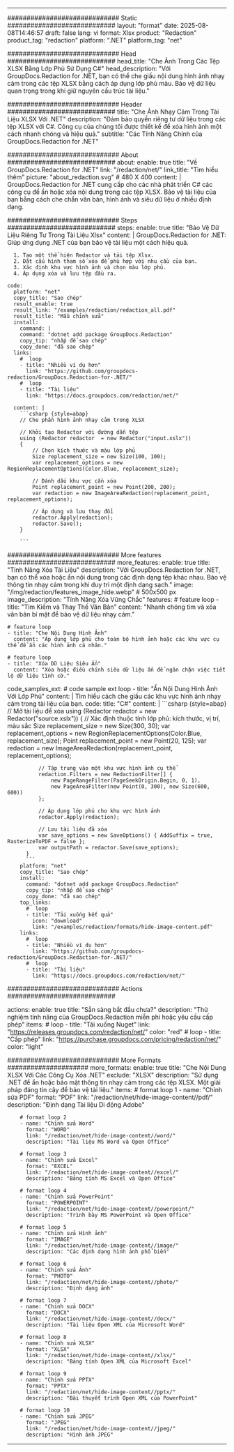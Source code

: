 
---
############################# Static ############################
layout: "format"
date:  2025-08-08T14:46:57
draft: false
lang: vi
format: Xlsx
product: "Redaction"
product_tag: "redaction"
platform: ".NET"
platform_tag: "net"

############################# Head ############################
head_title: "Che Ảnh Trong Các Tệp XLSX Bằng Lớp Phủ Sử Dụng C#"
head_description: "Với GroupDocs.Redaction for .NET, bạn có thể che giấu nội dung hình ảnh nhạy cảm trong các tệp XLSX bằng cách áp dụng lớp phủ màu. Bảo vệ dữ liệu quan trọng trong khi giữ nguyên cấu trúc tài liệu."

############################# Header ############################
title: "Che Ảnh Nhạy Cảm Trong Tài Liệu XLSX Với .NET" 
description: "Đảm bảo quyền riêng tư dữ liệu trong các tệp XLSX với C#. Công cụ của chúng tôi được thiết kế để xóa hình ảnh một cách nhanh chóng và hiệu quả."
subtitle: "Các Tính Năng Chính của GroupDocs.Redaction for .NET" 

############################# About ############################
about:
    enable: true
    title: "Về GroupDocs.Redaction for .NET"
    link: "/redaction/net/"
    link_title: "Tìm hiểu thêm"
    picture: "about_redaction.svg" # 480 X 400
    content: |
       GroupDocs.Redaction for .NET cung cấp cho các nhà phát triển C# các công cụ để ẩn hoặc xóa nội dung trong các tệp XLSX. Bảo vệ tài liệu của bạn bằng cách che chắn văn bản, hình ảnh và siêu dữ liệu ở nhiều định dạng.

############################# Steps ############################
steps:
    enable: true
    title: "Bảo Vệ Dữ Liệu Riêng Tư Trong Tài Liệu Xlsx"
    content: |
      GroupDocs.Redaction for .NET: Giúp ứng dụng .NET của bạn bảo vệ tài liệu một cách hiệu quả.
      
      1. Tạo một thể hiện Redactor và tải tệp Xlsx.
      2. Đặt cấu hình tham số xóa để phù hợp với nhu cầu của bạn.
      3. Xác định khu vực hình ảnh và chọn màu lớp phủ.
      4. Áp dụng xóa và lưu tệp đầu ra.
   
    code:
      platform: "net"
      copy_title: "Sao chép"
      result_enable: true
      result_link: "/examples/redaction/redaction_all.pdf"
      result_title: "Mẫu chỉnh sửa"
      install:
        command: |
        command: "dotnet add package GroupDocs.Redaction"
        copy_tip: "nhấp để sao chép"
        copy_done: "đã sao chép"
      links:
        #  loop
        - title: "Nhiều ví dụ hơn"
          link: "https://github.com/groupdocs-redaction/GroupDocs.Redaction-for-.NET/"
        #  loop
        - title: "Tài liệu"
          link: "https://docs.groupdocs.com/redaction/net/"
          
      content: |
        ```csharp {style=abap}
        // Che phần hình ảnh nhạy cảm trong XLSX

        // Khởi tạo Redactor với đường dẫn tệp
        using (Redactor redactor  = new Redactor("input.xslx"))
        {
            // Chọn kích thước và màu lớp phủ
            Size replacement_size = new Size(100, 100);
            var replacement_options = new RegionReplacementOptions(Color.Blue, replacement_size);

            // Đánh dấu khu vực cần xóa
            Point replacement_point = new Point(200, 200);
            var redaction = new ImageAreaRedaction(replacement_point, replacement_options);
            
            // Áp dụng và lưu thay đổi
            redactor.Apply(redaction);
            redactor.Save();
        }
        
        ```            


############################# More features ############################
more_features:
  enable: true
  title: "Tính Năng Xóa Tài Liệu"
  description: "Với GroupDocs.Redaction for .NET, bạn có thể xóa hoặc ẩn nội dung trong các định dạng tệp khác nhau. Bảo vệ thông tin nhạy cảm trong khi duy trì một định dạng sạch."
  image: "/img/redaction/features_image_hide.webp" # 500x500 px
  image_description: "Tính Năng Xóa Vững Chắc"
  features:
    # feature loop
    - title: "Tìm Kiếm và Thay Thế Văn Bản"
      content: "Nhanh chóng tìm và xóa văn bản bí mật để bảo vệ dữ liệu nhạy cảm."

    # feature loop
    - title: "Che Nội Dung Hình Ảnh"
      content: "Áp dụng lớp phủ cho toàn bộ hình ảnh hoặc các khu vực cụ thể để ẩn các hình ảnh cá nhân."

    # feature loop
    - title: "Xóa Dữ Liệu Siêu Ẩn"
      content: "Xóa hoặc điều chỉnh siêu dữ liệu ẩn để ngăn chặn việc tiết lộ dữ liệu tình cờ."
      
  code_samples_ext:
    # code sample ext loop
    - title: "Ẩn Nội Dung Hình Ảnh Với Lớp Phủ"
      content: |
        Tìm hiểu cách che giấu các khu vực hình ảnh nhạy cảm trong tài liệu của bạn.
      code:
        title: "C#"
        content: |
          ```csharp {style=abap}
          //  Mở tài liệu để xóa
          using (Redactor redactor  = new Redactor("source.xslx"))
          {
              // Xác định thuộc tính lớp phủ: kích thước, vị trí, màu sắc
              Size replacement_size = new Size(300, 30);
              var replacement_options = new RegionReplacementOptions(Color.Blue, replacement_size);
              Point replacement_point = new Point(20, 125);
              var redaction = new ImageAreaRedaction(replacement_point, replacement_options);
 
              // Tập trung vào một khu vực hình ảnh cụ thể
              redaction.Filters = new RedactionFilter[] {
                  new PageRangeFilter(PageSeekOrigin.Begin, 0, 1),
                  new PageAreaFilter(new Point(0, 300), new Size(600, 600))
              };

              // Áp dụng lớp phủ cho khu vực hình ảnh
              redactor.Apply(redaction);

              // Lưu tài liệu đã xóa
              var save_options = new SaveOptions() { AddSuffix = true, RasterizeToPDF = false };
              var outputPath = redactor.Save(save_options);
          }
          ```
        platform: "net"
        copy_title: "Sao chép"
        install:
          command: "dotnet add package GroupDocs.Redaction"
          copy_tip: "nhấp để sao chép"
          copy_done: "đã sao chép"
        top_links:
          #  loop
          - title: "Tải xuống kết quả"
            icon: "download"
            link: "/examples/redaction/formats/hide-image-content.pdf"
        links:
          #  loop
          - title: "Nhiều ví dụ hơn"
            link: "https://github.com/groupdocs-redaction/GroupDocs.Redaction-for-.NET/"
          #  loop
          - title: "Tài liệu"
            link: "https://docs.groupdocs.com/redaction/net/"


############################# Actions ############################

actions:
  enable: true
  title: "Sẵn sàng bắt đầu chưa?"
  description: "Thử nghiệm tính năng của GroupDocs.Redaction miễn phí hoặc yêu cầu cấp phép"
  items:
    #  loop
    - title: "Tải xuống Nuget"
      link: "https://releases.groupdocs.com/redaction/net/"
      color: "red"
        #  loop
    - title: "Cấp phép"
      link: "https://purchase.groupdocs.com/pricing/redaction/net/"
      color: "light"


############################# More Formats #####################
more_formats:
    enable: true
    title: "Che Nội Dung XLSX Với Các Công Cụ Xóa .NET"
    exclude: "XLSX"
    description: "Sử dụng .NET để ẩn hoặc bảo mật thông tin nhạy cảm trong các tệp XLSX. Một giải pháp đáng tin cậy để bảo vệ tài liệu."
    items: 
        # format loop 1
        - name: "Chỉnh sửa PDF"
          format: "PDF"
          link: "/redaction/net/hide-image-content//pdf/"
          description: "Định dạng Tài liệu Di động Adobe"

        # format loop 2
        - name: "Chỉnh sửa Word"
          format: "WORD"
          link: "/redaction/net/hide-image-content//word/"
          description: "Tài liệu MS Word và Open Office"
          
        # format loop 3
        - name: "Chỉnh sửa Excel"
          format: "EXCEL"
          link: "/redaction/net/hide-image-content//excel/"
          description: "Bảng tính MS Excel và Open Office"

        # format loop 4
        - name: "Chỉnh sửa PowerPoint"
          format: "POWERPOINT"
          link: "/redaction/net/hide-image-content//powerpoint/"
          description: "Trình bày MS PowerPoint và Open Office"

        # format loop 5
        - name: "Chỉnh sửa Hình ảnh"
          format: "IMAGE"
          link: "/redaction/net/hide-image-content//image/"
          description: "Các định dạng hình ảnh phổ biến"

        # format loop 6
        - name: "Chỉnh sửa Ảnh"
          format: "PHOTO"
          link: "/redaction/net/hide-image-content//photo/"
          description: "Định dạng ảnh"

        # format loop 7
        - name: "Chỉnh sửa DOCX"
          format: "DOCX"
          link: "/redaction/net/hide-image-content//docx/"
          description: "Tài liệu Open XML của Microsoft Word"
          
        # format loop 8
        - name: "Chỉnh sửa XLSX"
          format: "XLSX"
          link: "/redaction/net/hide-image-content//xlsx/"
          description: "Bảng tính Open XML của Microsoft Excel"
          
        # format loop 9
        - name: "Chỉnh sửa PPTX"
          format: "PPTX"
          link: "/redaction/net/hide-image-content//pptx/"
          description: "Bài thuyết trình Open XML của PowerPoint"

        # format loop 10
        - name: "Chỉnh sửa JPEG"
          format: "JPEG"
          link: "/redaction/net/hide-image-content//jpeg/"
          description: "Hình ảnh JPEG"


---